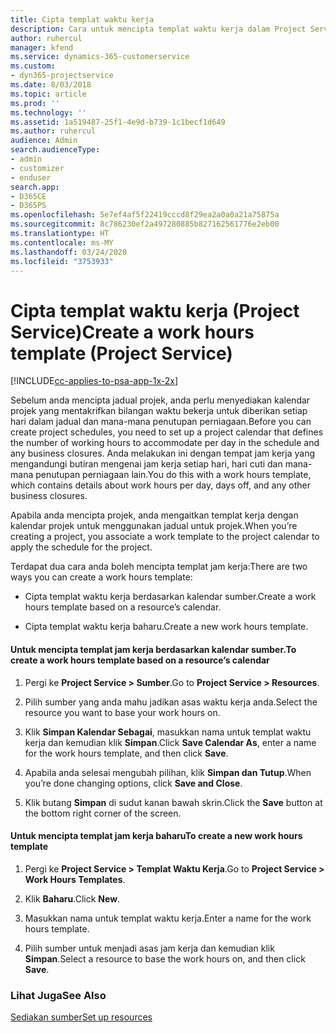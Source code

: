 ```yaml
---
title: Cipta templat waktu kerja
description: Cara untuk mencipta templat waktu kerja dalam Project Service
author: ruhercul
manager: kfend
ms.service: dynamics-365-customerservice
ms.custom:
- dyn365-projectservice
ms.date: 8/03/2018
ms.topic: article
ms.prod: ''
ms.technology: ''
ms.assetid: 1a519487-25f1-4e9d-b739-1c1becf1d649
ms.author: ruhercul
audience: Admin
search.audienceType:
- admin
- customizer
- enduser
search.app:
- D365CE
- D365PS
ms.openlocfilehash: 5e7ef4af5f22419cccd8f29ea2a0a0a21a75875a
ms.sourcegitcommit: 8c786230ef2a497280885b827162561776e2eb00
ms.translationtype: HT
ms.contentlocale: ms-MY
ms.lasthandoff: 03/24/2020
ms.locfileid: "3753933"
---
```

# <a name="create-a-work-hours-template-project-service"></a><span data-ttu-id="107af-103">Cipta templat waktu kerja (Project Service)</span><span class="sxs-lookup"><span data-stu-id="107af-103">Create a work hours template (Project Service)</span></span>

[!INCLUDE[cc-applies-to-psa-app-1x-2x](../includes/cc-applies-to-psa-app-1x-2x.md)]

<span data-ttu-id="107af-104">Sebelum anda mencipta jadual projek, anda perlu menyediakan kalendar projek yang mentakrifkan bilangan waktu bekerja untuk diberikan setiap hari dalam jadual dan mana-mana penutupan perniagaan.</span><span class="sxs-lookup"><span data-stu-id="107af-104">Before you can create project schedules, you need to set up a project calendar that defines the number of working hours to accommodate per day in the schedule and any business closures.</span></span> <span data-ttu-id="107af-105">Anda melakukan ini dengan tempat jam kerja yang mengandungi butiran mengenai jam kerja setiap hari, hari cuti dan mana-mana penutupan perniagaan lain.</span><span class="sxs-lookup"><span data-stu-id="107af-105">You do this with a work hours template, which contains details about work hours per day, days off, and any other business closures.</span></span>  
  
 <span data-ttu-id="107af-106">Apabila anda mencipta projek, anda mengaitkan templat kerja dengan kalendar projek untuk menggunakan jadual untuk projek.</span><span class="sxs-lookup"><span data-stu-id="107af-106">When you’re creating a project, you associate a work template to the project calendar to apply the schedule for the project.</span></span>  
  
 <span data-ttu-id="107af-107">Terdapat dua cara anda boleh mencipta templat jam kerja:</span><span class="sxs-lookup"><span data-stu-id="107af-107">There are two ways you can create a work hours template:</span></span>  
  
-   <span data-ttu-id="107af-108">Cipta templat waktu kerja berdasarkan kalendar sumber.</span><span class="sxs-lookup"><span data-stu-id="107af-108">Create a work hours template based on a resource’s calendar.</span></span>  
  
-   <span data-ttu-id="107af-109">Cipta templat waktu kerja baharu.</span><span class="sxs-lookup"><span data-stu-id="107af-109">Create a new work hours template.</span></span>  
  
#### <a name="to-create-a-work-hours-template-based-on-a-resources-calendar"></a><span data-ttu-id="107af-110">Untuk mencipta templat jam kerja berdasarkan kalendar sumber.</span><span class="sxs-lookup"><span data-stu-id="107af-110">To create a work hours template based on a resource’s calendar</span></span>  
  
1.  <span data-ttu-id="107af-111">Pergi ke **Project Service > Sumber**.</span><span class="sxs-lookup"><span data-stu-id="107af-111">Go to **Project Service > Resources**.</span></span>  
  
2.  <span data-ttu-id="107af-112">Pilih sumber yang anda mahu jadikan asas waktu kerja anda.</span><span class="sxs-lookup"><span data-stu-id="107af-112">Select the resource you want to base your work hours on.</span></span>  
  
3.  <span data-ttu-id="107af-113">Klik **Simpan Kalendar Sebagai**, masukkan nama untuk templat waktu kerja dan kemudian klik **Simpan**.</span><span class="sxs-lookup"><span data-stu-id="107af-113">Click **Save Calendar As**, enter a name for the work hours template, and then click **Save**.</span></span>  
  
4.  <span data-ttu-id="107af-114">Apabila anda selesai mengubah pilihan, klik **Simpan dan Tutup**.</span><span class="sxs-lookup"><span data-stu-id="107af-114">When you’re done changing options, click **Save and Close**.</span></span>  
  
5.  <span data-ttu-id="107af-115">Klik butang **Simpan** di sudut kanan bawah skrin.</span><span class="sxs-lookup"><span data-stu-id="107af-115">Click the **Save** button at the bottom right corner of the screen.</span></span>  
  
#### <a name="to-create-a-new-work-hours-template"></a><span data-ttu-id="107af-116">Untuk mencipta templat jam kerja baharu</span><span class="sxs-lookup"><span data-stu-id="107af-116">To create a new work hours template</span></span>  
  
1.  <span data-ttu-id="107af-117">Pergi ke **Project Service > Templat Waktu Kerja**.</span><span class="sxs-lookup"><span data-stu-id="107af-117">Go to **Project Service > Work Hours Templates**.</span></span>  
  
2.  <span data-ttu-id="107af-118">Klik **Baharu**.</span><span class="sxs-lookup"><span data-stu-id="107af-118">Click **New**.</span></span>  
  
3.  <span data-ttu-id="107af-119">Masukkan nama untuk templat waktu kerja.</span><span class="sxs-lookup"><span data-stu-id="107af-119">Enter a name for the work hours template.</span></span>  
  
4.  <span data-ttu-id="107af-120">Pilih sumber untuk menjadi asas jam kerja dan kemudian klik **Simpan**.</span><span class="sxs-lookup"><span data-stu-id="107af-120">Select a resource to base the work hours on, and then click **Save**.</span></span>  
  
### <a name="see-also"></a><span data-ttu-id="107af-121">Lihat Juga</span><span class="sxs-lookup"><span data-stu-id="107af-121">See Also</span></span>  
 [<span data-ttu-id="107af-122">Sediakan sumber</span><span class="sxs-lookup"><span data-stu-id="107af-122">Set up resources</span></span>](../project-service/set-up-resources.md)
